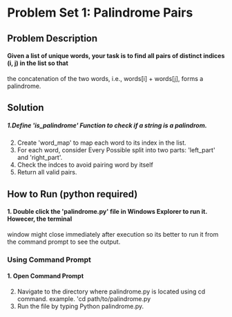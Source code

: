 # Problem Set 1: Palindrome Pairs
## Problem Description
#### Given a list of unique words, your task is to find all pairs of distinct indices (i, j) in the list so that
the concatenation of the two words, i.e., words[i] + words[j], forms a palindrome.
## Solution
##### 1.Define 'is_palindrome' Function to check if a string is a palindrom.
2. Create 'word_map' to map each word to its index in the list.
3. For each word, consider Every Possible split into two parts: 'left_part' and 'right_part'.
4. Check the indces to avoid pairing word by itself
5. Return all valid pairs.
## How to Run (python required)
#### 1. Double click the 'palindrome.py' file in Windows Explorer to run it. Howecer, the terminal
window might close immediately after execution so its better to run it from the command prompt to see the output.
### Using Command Prompt
#### 1. Open Command Prompt
2. Navigate to the directory where palindrome.py is located using cd command. example. 'cd path/to/palindrome.py
3. Run the file by typing Python palindrome.py.
